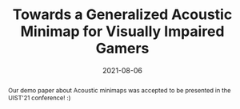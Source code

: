 ---
title: Towards a Generalized Acoustic Minimap for Visually Impaired Gamers
image: "/src/assets/img/general/accepted.png"
date: 2021-08-06
abstract: Our demo paper about Acoustic minimaps was accepted to be presented in the UIST'21 conference! :)
---